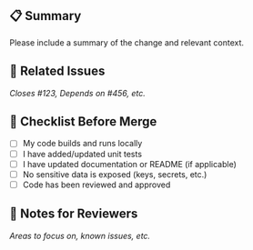 ## 📋 Summary
Please include a summary of the change and relevant context.

## 🧩 Related Issues
_Closes #123, Depends on #456, etc._

## 🚥 Checklist Before Merge
- [ ] My code builds and runs locally
- [ ] I have added/updated unit tests
- [ ] I have updated documentation or README (if applicable)
- [ ] No sensitive data is exposed (keys, secrets, etc.)
- [ ] Code has been reviewed and approved

## 📝 Notes for Reviewers
_Areas to focus on, known issues, etc._